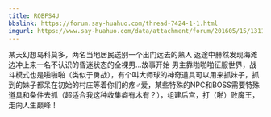 ```yaml
---
title: ROBFS4U
bbslink: https://forum.say-huahuo.com/thread-7424-1-1.html
imgurl: https://www.say-huahuo.com/data/attachment/forum/201605/15/131145olamkmunqic4ukbn.png
---
```


某天幻想岛科莫多，两名当地居民送别一个出门远去的熟人
返途中赫然发现海滩边冲上来一名不认识的昏迷状态的全裸男...故事开始
男主靠啪啪啪征服世界，战斗模式也是啪啪啪（类似于勇战），有个叫大师球的神奇道具可以用来抓妹子，抓到的妹子都呆在初始的村庄等着你们的疼♂爱，某些特殊的NPC和BOSS需要特殊道具和条件去抓（超适合我这种收集癖有木有？），组建后宫，打（啪）败魔王，走向人生巅峰！<!--more-->
